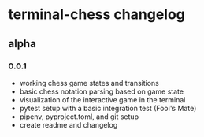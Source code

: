 # terminal-chess changelog
## alpha
### 0.0.1
* working chess game states and transitions
* basic chess notation parsing based on game state
* visualization of the interactive game in the terminal
* pytest setup with a basic integration test (Fool's Mate)
* pipenv, pyproject.toml, and git setup
* create readme and changelog